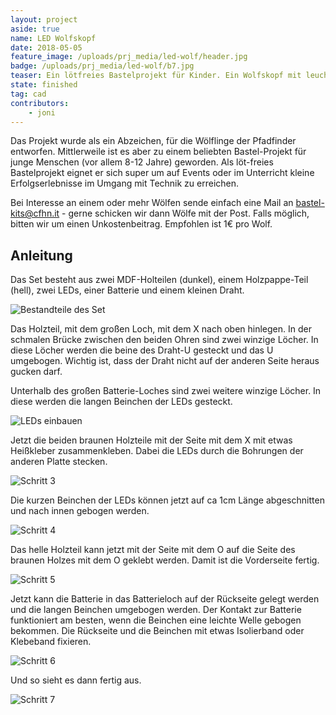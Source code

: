 ```yaml
---
layout: project
aside: true
name: LED Wolfskopf
date: 2018-05-05
feature_image: /uploads/prj_media/led-wolf/header.jpg
badge: /uploads/prj_media/led-wolf/b7.jpg
teaser: Ein lötfreies Bastelprojekt für Kinder. Ein Wolfskopf mit leuchtenden LED-Augen.
state: finished
tag: cad
contributors:
    - joni
---
```


Das Projekt wurde als ein Abzeichen, für die Wölflinge der Pfadfinder entworfen. Mittlerweile ist es aber zu einem beliebten Bastel-Projekt für junge Menschen (vor allem 8-12 Jahre) geworden. Als löt-freies Bastelprojekt eignet er sich super um auf Events oder im Unterricht kleine Erfolgserlebnisse im Umgang mit Technik zu erreichen.

Bei Interesse an einem oder mehr Wölfen sende einfach eine Mail an bastel-kits@cfhn.it - gerne schicken wir dann Wölfe mit der Post. Falls möglich, bitten wir um einen Unkostenbeitrag. Empfohlen ist 1€ pro Wolf.

## Anleitung

Das Set besteht aus zwei MDF-Holteilen (dunkel), einem Holzpappe-Teil (hell), zwei LEDs, einer Batterie und einem kleinen Draht.

![Bestandteile des Set](/uploads/prj_media/led-wolf/b1.jpg "Bestandteile des Set")

Das Holzteil, mit dem großen Loch, mit dem X nach oben hinlegen. In der schmalen Brücke zwischen den beiden Ohren sind zwei winzige Löcher.
In diese Löcher werden die beine des Draht-U gesteckt und das U umgebogen. Wichtig ist, dass der Draht nicht auf der anderen Seite heraus gucken darf.

Unterhalb des großen Batterie-Loches sind zwei weitere winzige Löcher. In diese werden die langen Beinchen der LEDs gesteckt.

![LEDs einbauen](/uploads/prj_media/led-wolf/b2.jpg "LEDs einbauen")

Jetzt die beiden braunen Holzteile mit der Seite mit dem X mit etwas Heißkleber zusammenkleben. Dabei die LEDs durch die Bohrungen der anderen Platte stecken.

![Schritt 3](/uploads/prj_media/led-wolf/b3.jpg "Schritt 3")

Die kurzen Beinchen der LEDs können jetzt auf ca 1cm Länge abgeschnitten und nach innen gebogen werden.

![Schritt 4](/uploads/prj_media/led-wolf/b4.jpg "Schritt 4")

Das helle Holzteil kann jetzt mit der Seite mit dem O auf die Seite des braunen Holzes mit dem O geklebt werden. Damit ist die Vorderseite fertig.

![Schritt 5](/uploads/prj_media/led-wolf/b5.jpg "Schritt 5")

Jetzt kann die Batterie in das Batterieloch auf der Rückseite gelegt werden und die langen Beinchen umgebogen werden. Der Kontakt zur Batterie funktioniert am besten, wenn die Beinchen eine leichte Welle gebogen bekommen. Die Rückseite und die Beinchen mit etwas Isolierband oder Klebeband fixieren.

![Schritt 6](/uploads/prj_media/led-wolf/b6.jpg "Schritt 6")

Und so sieht es dann fertig aus.

![Schritt 7](/uploads/prj_media/led-wolf/b7.jpg "Schritt 7")


